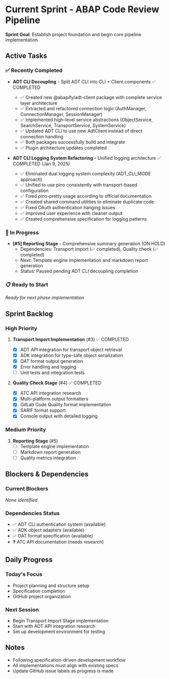 # Current Sprint - ABAP Code Review Pipeline

**Sprint Goal**: Establish project foundation and begin core pipeline implementation

## Active Tasks

### ✅ Recently Completed

- **ADT CLI Decoupling** - Split ADT CLI into CLI + Client components ✅ COMPLETED

  - ✅ Created new @abapify/adt-client package with complete service layer architecture
  - ✅ Extracted and refactored connection logic (AuthManager, ConnectionManager, SessionManager)
  - ✅ Implemented high-level service abstractions (ObjectService, SearchService, TransportService, SystemService)
  - ✅ Updated ADT CLI to use new AdtClient instead of direct connection handling
  - ✅ Both packages successfully build and integrate
  - ✅ Plugin architecture updates completed

- **ADT CLI Logging System Refactoring** - Unified logging architecture ✅ COMPLETED (Jan 9, 2025)
  - ✅ Eliminated dual logging system complexity (ADT_CLI_MODE approach)
  - ✅ Unified to use pino consistently with transport-based configuration
  - ✅ Fixed pino-pretty usage according to official documentation
  - ✅ Created shared command utilities to eliminate duplicate code
  - ✅ Fixed OAuth authentication hanging issues
  - ✅ Improved user experience with cleaner output
  - ✅ Created comprehensive specification for logging patterns

### 🔄 In Progress

- **[#5] Reporting Stage** - Comprehensive summary generation (ON HOLD)
  - Dependencies: Transport import (✅ completed), Quality check (✅ completed)
  - Next: Template engine implementation and markdown report generation
  - Status: Paused pending ADT CLI decoupling completion

### 📋 Ready to Start

_Ready for next phase implementation_

## Sprint Backlog

### High Priority

1. **Transport Import Implementation** (#3) ✅ COMPLETED

   - [x] ADT API integration for transport object retrieval
   - [x] ADK integration for type-safe object serialization
   - [x] OAT format output generation
   - [x] Error handling and logging
   - [ ] Unit tests and integration tests

2. **Quality Check Stage** (#4) ✅ COMPLETED
   - [x] ATC API integration research
   - [x] Multi-platform output formatters
   - [x] GitLab Code Quality format implementation
   - [x] SARIF format support
   - [x] Console output with detailed logging

### Medium Priority

3. **Reporting Stage** (#5)
   - [ ] Template engine implementation
   - [ ] Markdown report generation
   - [ ] Quality metrics integration

## Blockers & Dependencies

### Current Blockers

_None identified_

### Dependencies Status

- ✅ ADT CLI authentication system (available)
- ✅ ADK object adapters (available)
- ✅ OAT format specification (available)
- ❓ ATC API documentation (needs research)

## Daily Progress

### Today's Focus

- Project planning and structure setup
- Specification completion
- GitHub project organization

### Next Session

- Begin Transport Import Stage implementation
- Start with ADT API integration research
- Set up development environment for testing

## Notes

- Following specification-driven development workflow
- All implementations must align with existing specs
- Update GitHub issue labels as progress is made
